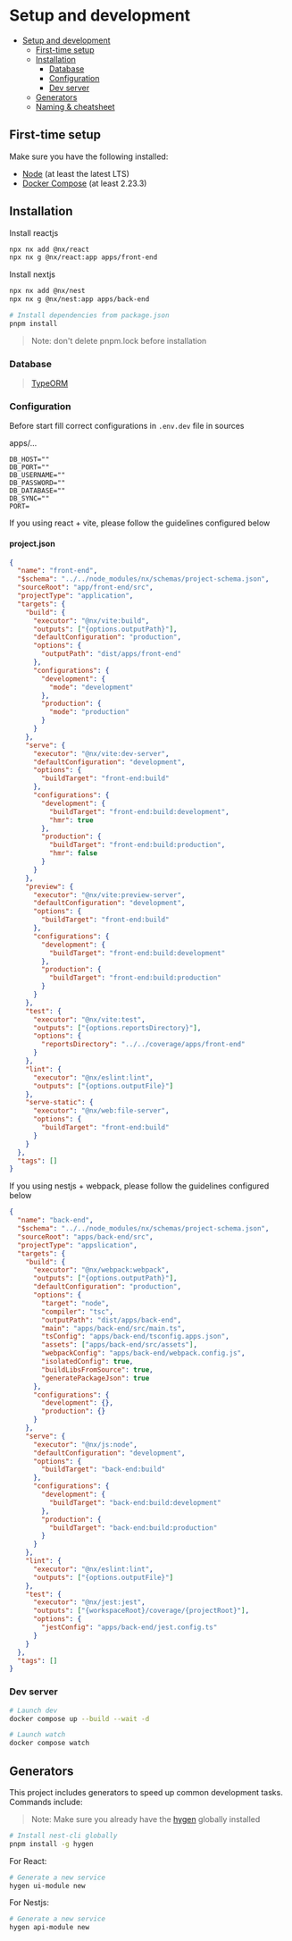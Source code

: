 # Setup and development

- [Setup and development](#setup-and-development)
  - [First-time setup](#first-time-setup)
  - [Installation](#installation)
    - [Database](#database)
    - [Configuration](#configuration)
    - [Dev server](#dev-server)
  - [Generators](#generators)
  - [Naming & cheatsheet](#naming-cheatsheet)

## First-time setup

Make sure you have the following installed:

- [Node](https://nodejs.org/en/) (at least the latest LTS)
- [Docker Compose](https://docs.docker.com/compose/) (at least 2.23.3)

## Installation

Install reactjs

```bash
npx nx add @nx/react
npx nx g @nx/react:app apps/front-end
```

Install nextjs

```bash
npx nx add @nx/nest
npx nx g @nx/nest:app apps/back-end
```

```bash
# Install dependencies from package.json
pnpm install
```

> Note: don't delete pnpm.lock before installation

### Database

> [TypeORM](https://github.com/typeorm/typeorm)

### Configuration

Before start fill correct configurations in `.env.dev` file in sources

apps/...

```env
DB_HOST=""
DB_PORT=""
DB_USERNAME=""
DB_PASSWORD=""
DB_DATABASE=""
DB_SYNC=""
PORT=
```

If you using react + vite, please follow the guidelines configured below

#### project.json

```json
{
  "name": "front-end",
  "$schema": "../../node_modules/nx/schemas/project-schema.json",
  "sourceRoot": "app/front-end/src",
  "projectType": "application",
  "targets": {
    "build": {
      "executor": "@nx/vite:build",
      "outputs": ["{options.outputPath}"],
      "defaultConfiguration": "production",
      "options": {
        "outputPath": "dist/apps/front-end"
      },
      "configurations": {
        "development": {
          "mode": "development"
        },
        "production": {
          "mode": "production"
        }
      }
    },
    "serve": {
      "executor": "@nx/vite:dev-server",
      "defaultConfiguration": "development",
      "options": {
        "buildTarget": "front-end:build"
      },
      "configurations": {
        "development": {
          "buildTarget": "front-end:build:development",
          "hmr": true
        },
        "production": {
          "buildTarget": "front-end:build:production",
          "hmr": false
        }
      }
    },
    "preview": {
      "executor": "@nx/vite:preview-server",
      "defaultConfiguration": "development",
      "options": {
        "buildTarget": "front-end:build"
      },
      "configurations": {
        "development": {
          "buildTarget": "front-end:build:development"
        },
        "production": {
          "buildTarget": "front-end:build:production"
        }
      }
    },
    "test": {
      "executor": "@nx/vite:test",
      "outputs": ["{options.reportsDirectory}"],
      "options": {
        "reportsDirectory": "../../coverage/apps/front-end"
      }
    },
    "lint": {
      "executor": "@nx/eslint:lint",
      "outputs": ["{options.outputFile}"]
    },
    "serve-static": {
      "executor": "@nx/web:file-server",
      "options": {
        "buildTarget": "front-end:build"
      }
    }
  },
  "tags": []
}
```

If you using nestjs + webpack, please follow the guidelines configured below

```json
{
  "name": "back-end",
  "$schema": "../../node_modules/nx/schemas/project-schema.json",
  "sourceRoot": "apps/back-end/src",
  "projectType": "appslication",
  "targets": {
    "build": {
      "executor": "@nx/webpack:webpack",
      "outputs": ["{options.outputPath}"],
      "defaultConfiguration": "production",
      "options": {
        "target": "node",
        "compiler": "tsc",
        "outputPath": "dist/apps/back-end",
        "main": "apps/back-end/src/main.ts",
        "tsConfig": "apps/back-end/tsconfig.apps.json",
        "assets": ["apps/back-end/src/assets"],
        "webpackConfig": "apps/back-end/webpack.config.js",
        "isolatedConfig": true,
        "buildLibsFromSource": true,
        "generatePackageJson": true
      },
      "configurations": {
        "development": {},
        "production": {}
      }
    },
    "serve": {
      "executor": "@nx/js:node",
      "defaultConfiguration": "development",
      "options": {
        "buildTarget": "back-end:build"
      },
      "configurations": {
        "development": {
          "buildTarget": "back-end:build:development"
        },
        "production": {
          "buildTarget": "back-end:build:production"
        }
      }
    },
    "lint": {
      "executor": "@nx/eslint:lint",
      "outputs": ["{options.outputFile}"]
    },
    "test": {
      "executor": "@nx/jest:jest",
      "outputs": ["{workspaceRoot}/coverage/{projectRoot}"],
      "options": {
        "jestConfig": "apps/back-end/jest.config.ts"
      }
    }
  },
  "tags": []
}
```

### Dev server

```bash
# Launch dev
docker compose up --build --wait -d

# Launch watch
docker compose watch
```

## Generators

This project includes generators to speed up common development tasks. Commands include:

> Note: Make sure you already have the [hygen](https://www.hygen.io/) globally installed

```bash
# Install nest-cli globally
pnpm install -g hygen
```

For React:

```bash
# Generate a new service
hygen ui-module new
```

For Nestjs:

```bash
# Generate a new service
hygen api-module new
```
